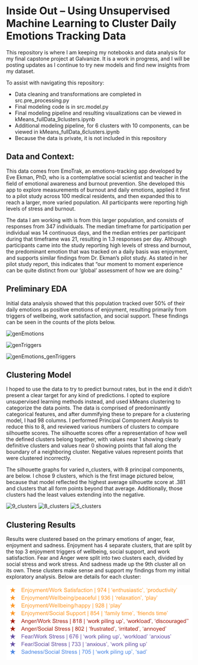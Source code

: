 # Inside Out – Using Unsupervised Machine Learning to Cluster Daily Emotions Tracking Data 

This repository is where I am keeping my notebooks and data analysis for my final capstone project at Galvanize. It is a work in progress, and I will be posting updates as I continue to try new models and find new insights from my dataset.

To assist with navigating this repository:
-	Data cleaning and transformations are completed in src.pre_processing.py
-	Final modeling code is in src.model.py
-	Final modeling pipeline and resulting visualizations can be viewed in kMeans_fullData_9clusters.ipynb
-	Additional modeling pipeline, for 6 clusters with 10 components, can be viewed in kMeans_fullData_6clusters.ipynb
-	Because the data is private, it is not included in this repository

## Data and Context:

This data comes from EmoTrak, an emotions-tracking app developed by Eve Ekman, PhD, who is a contemplative social scientist and teacher in the field of emotional awareness and burnout prevention. She developed this app to explore measurements of burnout and daily emotions, applied it first to a pilot study across 100 medical residents, and then expanded this to reach a larger, more varied population. All participants were reporting high levels of stress and burnout.

The data I am working with is from this larger population, and consists of responses from 347 individuals. The median timeframe for participation per individual was 14 continuous days, and the median entries per participant during that timeframe was 21, resulting in 1.3 responses per day. Although participants came into the study reporting high levels of stress and burnout, the predominant emotion that was tracked on a daily basis was enjoyment, and supports similar findings from Dr. Ekman’s pilot study. As stated in her pilot study report, this indicates that “our moment to moment experience can be quite distinct from our ‘global’ assessment of how we are doing.” 

## Preliminary EDA

Initial data analysis showed that this population tracked over 50% of their daily emotions as positive emotions of enjoyment, resulting primarily from triggers of wellbeing, work satisfaction, and social support. These findings can be seen in the counts of the plots below. 

![genEmotions](https://github.com/monica-oyarzun/inside-out/blob/master/pictures/genEmotions.png?raw=true)

![genTriggers](https://github.com/monica-oyarzun/inside-out/blob/master/pictures/genTriggers.png?raw=true)

![genEmotions_genTriggers](https://github.com/monica-oyarzun/inside-out/blob/master/pictures/genEmotions_genTriggers.png?raw=true)

## Clustering Model

I hoped to use the data to try to predict burnout rates, but in the end it didn’t present a clear target for any kind of predictions. I opted to explore unsupervised learning methods instead, and used kMeans clustering to categorize the data points. The data is comprised of predominantly categorical features, and after dummifying these to prepare for a clustering model, I had 98 columns. I performed Principal Component Analysis to reduce this to 8, and reviewed various numbers of clusters to compare silhouette scores. The silhouette scores offer a representation of how well the defined clusters belong together, with values near 1 showing clearly definitive clusters and values near 0 showing points that fall along the boundary of a neighboring cluster. Negative values represent points that were clustered incorrectly.

The silhouette graphs for varied n_clusters, with 8 principal components, are below. I chose 9 clusters, which is the first image pictured below, because that model reflected the highest average silhouette score at .381 and clusters that all form points beyond that average. Additionally, those clusters had the least values extending into the negative.

![9_clusters](https://github.com/monica-oyarzun/inside-out/blob/master/pictures/9_clusters.png?raw=true)
![8_clusters](https://github.com/monica-oyarzun/inside-out/blob/master/pictures/8_clusters.png?raw=true)
![5_clusters](https://github.com/monica-oyarzun/inside-out/blob/master/pictures/5_clusters.png?raw=true)


## Clustering Results

Results were clustered based on the primary emotions of anger, fear, enjoyment and sadness. Enjoyment has 4 separate clusters, that are split by the top 3 enjoyment triggers of wellbeing, social support, and work satisfaction. Fear and Anger were split into two clusters each, divided by social stress and work stress. And sadness made up the 9th cluster all on its own. These clusters make sense and support my findings from my initial exploratory analysis. Below are details for each cluster:

![Cluster Results](https://github.com/monica-oyarzun/capstone/blob/master/pictures/cluster_results.png?raw=true)
